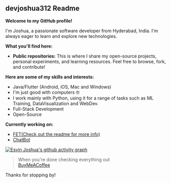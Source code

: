 ## devjoshua312 Readme

**Welcome to my GitHub profile!** 

I'm Joshua, a passionate software developer from Hyderabad, India. I'm always eager to learn and explore new technologies.


**What you'll find here:**

* **Public repositories:** This is where I share my open-source projects, personal experiments, and learning resources. Feel free to browse, fork, and contribute!

**Here are some of my skills and interests:**

* Java/Flutter (Android, iOS, Mac and Windows)
* I'm just good with computers 🤓
* I work mainly with Python, using it for a range of tasks such as ML Training, DataVisualization and WebDev.
* Full-Stack Development
* Open-Source

**Currently working on:**

* [FET(Check out the readme for more info)](https://github.com/devjoshua312/Finance-Entry-Tool-flask)
* [ChatBot](https://github.com/devjoshua312/Chatbot-using-TensorFlow-and-Custom-Wikipedia-Scraped-Dataset)


[![Esvin Joshua's github activity graph](https://github-readme-activity-graph.vercel.app/graph?username=devjoshua312&theme=xcode)](https://github.com/devjoshua312/github-readme-activity-graph)


>When you're done checking everything out <br>
[BuyMeACoffee](https://www.buymeacoffee.com/joshuaesvin)


Thanks for stopping by!
